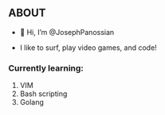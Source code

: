 ## ABOUT
- 👋 Hi, I’m @JosephPanossian

- I like to surf, play video games, and code!
<!---
JosephPanossian/JosephPanossian is a ✨ special ✨ repository because its `README.md` (this file) appears on your GitHub profile.
You can click the Preview link to take a look at your changes.
--->

### Currently learning:
1. VIM
2. Bash scripting
3. Golang
